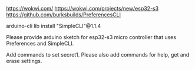 https://wokwi.com/
https://wokwi.com/projects/new/esp32-s3
https://github.com/burksbuilds/PreferencesCLI

arduino-cli lib install "SimpleCLI"@1.1.4

Please provide arduino sketch for esp32-s3 micro controller that uses Preferences and SimpleCLI.

Add commands to set secret1. Please also add commands for help, get and erase settings.